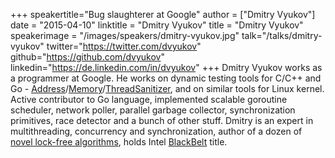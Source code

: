 +++
speakertitle="Bug slaughterer at Google"
author = ["Dmitry Vyukov"]
date = "2015-04-10"
linktitle = "Dmitry Vyukov"
title = "Dmitry Vyukov"
speakerimage = "/images/speakers/dmitry-vyukov.jpg"
talk="/talks/dmitry-vyukov"
twitter="https://twitter.com/dvyukov"
github="https://github.com/dvyukov"
linkedin="https://de.linkedin.com/in/dvyukov"
+++
Dmitry Vyukov works as a programmer at Google. He works on dynamic testing tools for C/C++ and Go - [Address](http://address-sanitizer.googlecode.com)/[Memory](http://memory-sanitizer.googlecode.com/)/[ThreadSanitizer](http://thread-sanitizer.googlecode.com/), and on similar tools for Linux kernel. Active contributor to Go language, implemented scalable goroutine scheduler, network poller, parallel garbage collector, synchronization primitives, race detector and a bunch of other stuff. Dmitry is an expert in multithreading, concurrency and synchronization, author of a dozen of [novel lock-free algorithms](http://www.1024cores.net), holds Intel [BlackBelt](https://software.intel.com/en-us/blackbelt) title.
